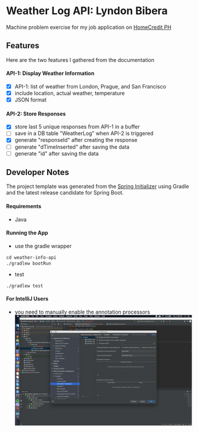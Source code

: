 # Weather Log API: Lyndon Bibera
Machine problem exercise for my job application on [HomeCredit PH](https://www.homecredit.ph/my-home-credit-app/)

## Features
Here are the two features I gathered from the documentation

#### API-1: Display Weather Information
- [x] API-1: list of weather from London, Prague, and San Francisco
- [x] include location, actual weather, temperature
- [x] JSON format

#### API-2: Store Responses
- [x] store last 5 unique responses from API-1 in a buffer
- [ ] save in a DB table "WeatherLog" when API-2 is triggered
- [x] generate "responseId" after creating the response
- [ ] generate "dTimeInserted" after saving the data
- [ ] generate "id" after saving the data

## Developer Notes
The project template was generated from the [Spring Initializer](https://start.spring.io/) using Gradle and the latest release candidate for Spring Boot.

#### Requirements
- Java

#### Running the App
- use the gradle wrapper
```
cd weather-info-api
./gradlew bootRun
```
- test
```
./gradlew test
```

#### For IntelliJ Users
- you need to manually enable the annotation processors
![IntelliJ and Lombok](/docs/img/idea-lombok.png)
